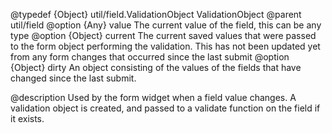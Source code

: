 @typedef {Object} util/field.ValidationObject ValidationObject
@parent util/field
@option {Any} value The current value of the field, this can be any type
@option {Object} current The current saved values that were passed to the form object performing the validation. This has not been updated yet from any form changes that occurred since the last submit
@option {Object} dirty An object consisting of the values of the fields that have changed since the last submit.

@description
Used by the form widget when a field value changes. A validation object is created, and passed to a validate function on the field if it exists.
